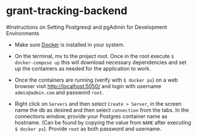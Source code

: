 # grant-tracking-backend


#Instructions on Setting Postgresql and pgAdmin for Development Environments
* Make sure [Docker](https://docs.docker.com/get-docker/) is installed in your system.
&nbsp; 

  
* On the terminal, mv to the project root. Once in the root
execute ``$ docker-compose up`` this will download necessary dependencies and set up the containers as needed 
for the application to work.
&nbsp; 

  
* Once the containers are running (verify with ``$ docker ps``) on a web browser visit 
[http://localhost:5050/](http://localhost:5050/) and login with username ``admin@admin.com`` and password ``root``.
&nbsp; 

  
* Right click on ``Servers`` and then select ``Create > Server``, in the screen name the db as desired and then select 
``connection`` from the tabs. In the connections window, provide your Postgres container name as hostname. 
(Can be found by copying the value from ``NAME`` after executing ``$ docker ps``). Provide ``root`` as 
both password and username.
